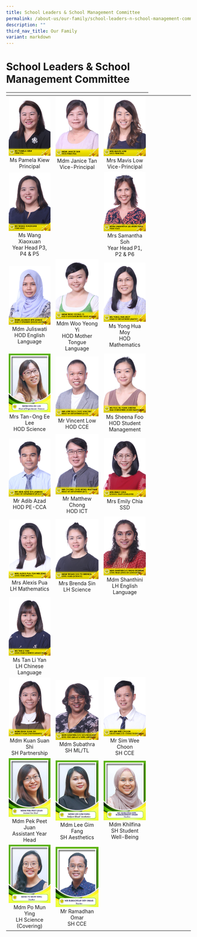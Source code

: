 ```yaml
---
title: School Leaders & School Management Committee
permalink: /about-us/our-family/school-leaders-n-school-management-committee/
description: ""
third_nav_title: Our Family
variant: markdown
---
```

# School Leaders &amp; School Management Committee
<table width="750px">
<thead>
  <tr>
    <th width="250px"></th>
    <th width="250px"></th>
    <th width="250px"></th>
  </tr>
</thead>
<tbody>
  <tr>
    <td width="250px" style="text-align: center;"> <img src="/images/About%20us/Leaders%20&amp;%20Management%20Committee/MsPamelaKiew.jpg"> Ms Pamela Kiew<br>Principal</td>
    <td width="250px" style="text-align: center;"><img src="/images/About%20us/Leaders%20&amp;%20Management%20Committee/MdmJaniceTan.jpg"> Mdm Janice Tan<br>Vice-Principal </td>
    <td width="250px" style="text-align: center;"><img src="/images/About%20us/Leaders%20&amp;%20Management%20Committee/MrsMavisLow.jpg">Mrs Mavis Low<br>Vice-Principal </td>
  </tr>
  <tr>
    <td width="250px" style="text-align: center;"> <img src="/images/About%20us/Leaders%20&amp;%20Management%20Committee/MsWangXiaoxuan.jpg"> Ms Wang Xiaoxuan<br>Year Head P3, P4 &amp; P5 </td>
    <td width="250px" style="text-align: center;">  </td>
		<td width="250px" style="text-align: center;"><img src="/images/About%20us/Leaders%20&amp;%20Management%20Committee/MdmSamanthaLeeMiewFung.jpg">Mrs Samantha Soh<br>Year Head P1, P2 &amp; P6 </td>
  </tr>
  <tr>
    <td width="250px" style="text-align: center;"><img src="/images/About%20us/Leaders%20&amp;%20Management%20Committee/MdmJuliswatiBteSamad.jpg"> Mdm Juliswati<br>HOD English Language  </td>
    <td width="250px" style="text-align: center;"><img src="/images/About%20us/Leaders%20&amp;%20Management%20Committee/MdmWooYeongYi.jpg"> Mdm Woo Yeong Yi<br>HOD Mother Tongue Language</td>
    <td width="250px" style="text-align: center;"><img src="/images/About%20us/Leaders%20&amp;%20Management%20Committee/MsYongHuaMoy.jpg">Ms Yong Hua Moy<br>HOD Mathematics</td>
  </tr>
  <tr>
    <td width="250px" style="text-align: center;"><img src="/images/About%20us/Leaders%20&amp;%20Management%20Committee/image11.jpg"> Mrs Tan-Ong Ee Lee<br>HOD Science</td>
    <td width="250px" style="text-align: center;"><img src="/images/About%20us/Leaders%20&amp;%20Management%20Committee/MrLowTeckChyeVincent.jpg"> Mr Vincent Low<br>HOD CCE </td>
    <td width="250px" style="text-align: center;"><img src="/images/About%20us/Leaders%20&amp;%20Management%20Committee/MsFooRuYuanSheena.jpg">Ms Sheena Foo<br>HOD Student Management </td>
  </tr>
  <tr>
    <td width="250px" style="text-align: center;"><img src="/images/About%20us/Leaders%20&amp;%20Management%20Committee/MrAdibAzadBinJasman.jpg"> Mr Adib Azad<br>HOD PE-CCA  </td>
    <td width="250px" style="text-align: center;"><img src="/images/About%20us/Leaders%20&amp;%20Management%20Committee/MrChongCheeWengMatthew.jpg"> Mr Matthew Chong<br>HOD ICT </td> 
		<td width="250px" style="text-align: center;"><img src="/images/About%20us/Leaders%20&amp;%20Management%20Committee/MrsEmilyChia.jpg">Mrs Emily Chia<br>SSD</td>
	</tr>
	<tr>
	    <td width="250px" style="text-align: center;"><img src="/images/About%20us/Leaders%20&amp;%20Management%20Committee/MrsAlexisPua_TohWeiZeng.jpg">Mrs Alexis Pua<br>LH Mathematics</td>
		 <td width="250px" style="text-align: center;"><img src="/images/About%20us/Leaders%20&amp;%20Management%20Committee/MdmWoanShuPeiBrenda.jpg"> Mrs Brenda Sin<br>LH Science </td>
    <td width="250px" style="text-align: center;"><img src="/images/About%20us/Leaders%20&amp;%20Management%20Committee/MdmShanthiniD_ORadhaKrishnan.jpg">Mdm Shanthini<br>LH English Language  </td>
	</tr>
  <tr>
    <td width="250px" style="text-align: center;"><img src="/images/About%20us/Leaders%20&amp;%20Management%20Committee/MsTanLiYan.jpg">Ms Tan Li Yan<br>LH Chinese Language </td>
		<td></td>
		<td></td>
  </tr>
	  <tr>
    <td width="250px" style="text-align: center;"><img src="/images/About%20us/Leaders%20&amp;%20Management%20Committee/MdmKuanSuanShi.jpg"> Mdm Kuan Suan Shi<br>SH Partnership </td>
    <td width="340px" style="text-align: center;"><img src="/images/About%20us/Leaders%20&amp;%20Management%20Committee/MdmSubathraD_OGovindasamy.jpg"> Mdm Subathra<br>SH ML/TL</td>
    <td width="250px" style="text-align: center;"><img src="/images/About%20us/Leaders%20&amp;%20Management%20Committee/MrSimWeeChoon.jpg">Mr Sim Wee Choon<br>SH CCE </td>
  </tr>
	  <tr>
	<td width="250px" style="text-align: center;"><img src="/images/About%20us/School%20Staff/Lian%20Hua%20Pri_%20Mdm%20Pek.png"> Mdm Pek Peet Juan<br>Assistant Year Head </td>
   <td width="250px" style="text-align: center;"><img src="/images/About%20us/Leaders%20&amp;%20Management%20Committee/image17.png"> Mdm Lee Gim Fang<br>SH Aesthetics </td>
    <td width="250px" style="text-align: center;"><img src="/images/About%20us/School%20Staff/Lian%20Hua_Ms%20Khilfina.jpg"> Mdm Khilfina<br>SH Student Well-Being  </td>
    <td width="250px" style="text-align: center;"></td>
    <td width="250px" style="text-align: center;"></td>
  </tr>
	  <tr>
	<td width="250px" style="text-align: center;"><img src="/images/About%20us/School%20Staff/Lian%20Hua_Mdm%20Po%20Mun%20Ying.jpg"> Mdm Po Mun Ying<br>LH Science (Covering) </td>
   <td width="250px" style="text-align: center;"><img src="/images/About%20us/School%20Staff/Lian%20Hua%20pri_Mr%20Ramadhan.jpg"> Mr Ramadhan Omar<br>SH CCE </td>
    <td width="250px" style="text-align: center;"> </td>
    <td width="250px" style="text-align: center;"></td>
    <td width="250px" style="text-align: center;"></td>
  </tr>
</tbody>
</table>